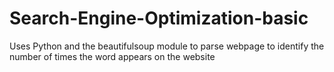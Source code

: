 # Search-Engine-Optimization-basic
Uses Python and the beautifulsoup module to parse webpage to identify the number of times the word appears on the website

